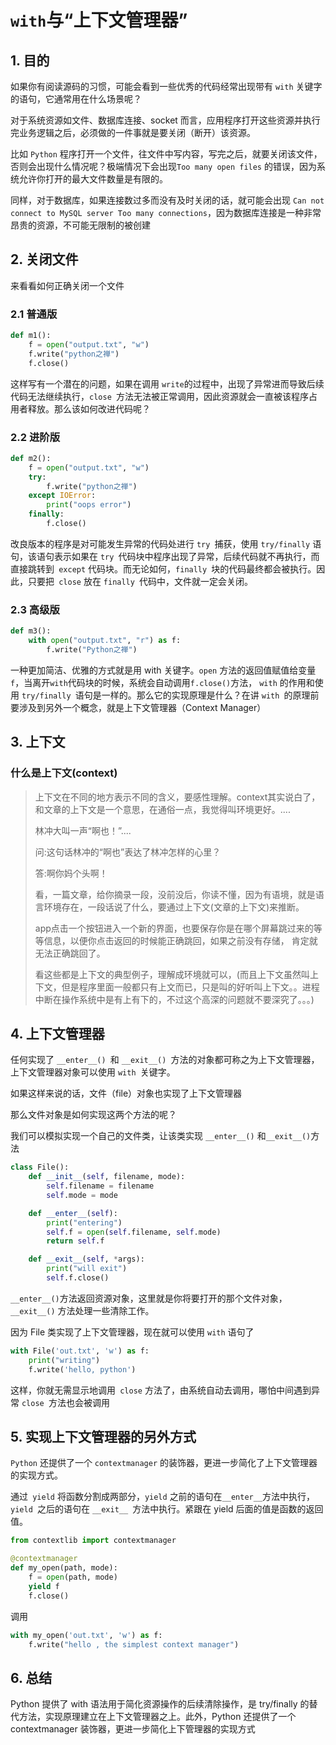 # `with`与“上下文管理器”

## 1. 目的

如果你有阅读源码的习惯，可能会看到一些优秀的代码经常出现带有 `with` 关键字的语句，它通常用在什么场景呢？

对于系统资源如文件、数据库连接、socket 而言，应用程序打开这些资源并执行完业务逻辑之后，必须做的一件事就是要关闭（断开）该资源。

比如 `Python` 程序打开一个文件，往文件中写内容，写完之后，就要关闭该文件，否则会出现什么情况呢？极端情况下会出现`Too many open files` 的错误，因为系统允许你打开的最大文件数量是有限的。

同样，对于数据库，如果连接数过多而没有及时关闭的话，就可能会出现 `Can not connect to MySQL server Too many connections`，因为数据库连接是一种非常昂贵的资源，不可能无限制的被创建

## 2. 关闭文件

来看看如何正确关闭一个文件

### 2.1 普通版

```python
def m1():
    f = open("output.txt", "w")
    f.write("python之禅")
    f.close()
```
这样写有一个潜在的问题，如果在调用 `write`的过程中，出现了异常进而导致后续代码无法继续执行，`close `方法无法被正常调用，因此资源就会一直被该程序占用者释放。那么该如何改进代码呢？

### 2.2 进阶版

```python
def m2():
    f = open("output.txt", "w")
    try:
        f.write("python之禅")
    except IOError:
        print("oops error")
    finally:
        f.close()
```
改良版本的程序是对可能发生异常的代码处进行 `try `捕获，使用 `try/finally` 语句，该语句表示如果在 `try `代码块中程序出现了异常，后续代码就不再执行，而直接跳转到` except` 代码块。而无论如何，`finally `块的代码最终都会被执行。因此，只要把` close` 放在 `finally `代码中，文件就一定会关闭。

### 2.3 高级版

```python
def m3():
    with open("output.txt", "r") as f:
        f.write("Python之禅")
```
一种更加简洁、优雅的方式就是用 with 关键字。`open` 方法的返回值赋值给变量` f`，当离开` with `代码块的时候，系统会自动调用` f.close() `方法， `with` 的作用和使用 `try/finally `语句是一样的。那么它的实现原理是什么？在讲 `with `的原理前要涉及到另外一个概念，就是上下文管理器（Context Manager）

## 3. 上下文

### 什么是上下文(context)

> 上下文在不同的地方表示不同的含义，要感性理解。context其实说白了，和文章的上下文是一个意思，在通俗一点，我觉得叫环境更好。....
> 
> 林冲大叫一声“啊也！”....
> 
> 问:这句话林冲的“啊也”表达了林冲怎样的心里？
> 
> 答:啊你妈个头啊！
> 
> 看，一篇文章，给你摘录一段，没前没后，你读不懂，因为有语境，就是语言环境存在，一段话说了什么，要通过上下文(文章的上下文)来推断。
> 
> app点击一个按钮进入一个新的界面，也要保存你是在哪个屏幕跳过来的等等信息，以便你点击返回的时候能正确跳回，如果之前没有存储， 肯定就无法正确跳回了。
> 
> 看这些都是上下文的典型例子，理解成环境就可以，(而且上下文虽然叫上下文，但是程序里面一般都只有上文而已，只是叫的好听叫上下文。。进程中断在操作系统中是有上有下的，不过这个高深的问题就不要深究了。。。)



## 4. 上下文管理器

任何实现了 `__enter__() `和 `__exit__() `方法的对象都可称之为上下文管理器，上下文管理器对象可以使用 `with `关键字。

如果这样来说的话，文件（file）对象也实现了上下文管理器

那么文件对象是如何实现这两个方法的呢？

我们可以模拟实现一个自己的文件类，让该类实现 `__enter__()` 和` __exit__() `方法

```python
class File():
    def __init__(self, filename, mode):
        self.filename = filename
        self.mode = mode

    def __enter__(self):
        print("entering")
        self.f = open(self.filename, self.mode)
        return self.f

    def __exit__(self, *args):
        print("will exit")
        self.f.close()
```
`__enter__()`方法返回资源对象，这里就是你将要打开的那个文件对象，`__exit__()` 方法处理一些清除工作。

因为 File 类实现了上下文管理器，现在就可以使用 `with` 语句了

```python
with File('out.txt', 'w') as f:
    print("writing")
    f.write('hello, python')
```
这样，你就无需显示地调用` close` 方法了，由系统自动去调用，哪怕中间遇到异常 `close `方法也会被调用

## 5. 实现上下文管理器的另外方式

`Python` 还提供了一个 `contextmanager` 的装饰器，更进一步简化了上下文管理器的实现方式。

通过` yield` 将函数分割成两部分，`yield` 之前的语句在` __enter__ `方法中执行，`yield `之后的语句在 `__exit__ `方法中执行。紧跟在 yield 后面的值是函数的返回值。

```python
from contextlib import contextmanager

@contextmanager
def my_open(path, mode):
    f = open(path, mode)
    yield f
    f.close()
```
调用
```python
with my_open('out.txt', 'w') as f:
    f.write("hello , the simplest context manager")
```

## 6. 总结

Python 提供了 with 语法用于简化资源操作的后续清除操作，是 try/finally 的替代方法，实现原理建立在上下文管理器之上。此外，Python 还提供了一个 contextmanager 装饰器，更进一步简化上下管理器的实现方式

